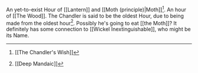 An yet-to-exist Hour of [[Lantern]] and [[Moth (principle)|Moth]][^1]. An hour of [[The Wood]].
The Chandler is said to be the oldest Hour, due to being made from the oldest hour[^2]. Possibly he's going to eat [[the Moth]]?
It definitely has some connection to [[Wickel Inextinguishable]], who might be its Name.

[^1]: [[The Chandler's Wish]]
[^2]: [[Deep Mandaic]]